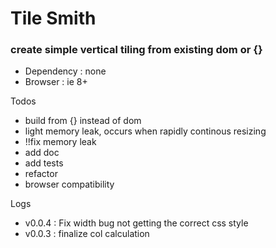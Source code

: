 # Tile Smith

### create simple vertical tiling from existing dom or {}

- Dependency : none
- Browser    : ie 8+

Todos
- build from {} instead of dom
- light memory leak, occurs when rapidly continous resizing
- !!fix memory leak
- add doc
- add tests
- refactor
- browser compatibility

Logs
- v0.0.4 : Fix width bug not getting the correct css style
- v0.0.3 : finalize col calculation
